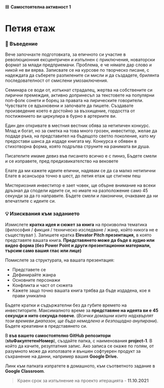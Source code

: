 🟦 **Самостоятелна активност 1**
# Петия етаж

### 🚀 Въведение

Вече започнахте подготовката, за епичното си участие в революционния ексцентричен и изпълнен с приключения, новаторски формат за млади предприемачи. Проблема, е че нямате дар слово и никой не ви вярва. Записвате се на курсове по творческо писане, с надеждата да съберете разпилените си мисли и да създадете, брилянта последователност от смислени умозаключения. 

Семинара се води от, изтъкнат страдалец, жертва на собствените си лирични премеждия, активно допринесъл за текстовете на популярни поп-фолк сонети и борец за правата на лирическите говорители. Чувствате се вдъхновени и започвате да пишете. Създавате произведение което е достойно за възхищение, гордостта от постижението ви циркулира в бурно в артериите ви.

Един ден откривате в местния вестник обява за нетипичен конкурс. Млад и богат, но за сметка на това много грозен, инвеститор, желае да подаде ръка, на представител на бъдещото светло поколение, като му предостави шанса да издаде книгата му. Конкурса е обявен в стихотворна форма, която подръпва струните на ранимата ви душа.

Писателите имаме девиз
във писането всичко е с пиниз,
Бъдете смели и се изправете,
пред предизвикателство на вековете

Елате да ми кажете идеите епични,
надявам се да са малко нетипични
Елате в асансьора точно в шест,
до петия етаж ще стигнем пеш

Мистериозния инвеститор е зает човек, ще обърне внимание на всеки дръзнал да сподели идеите си, но имате на разположение само 45 секунди за да го направите. Бъдете смели и лаконични, очакваме да ни впечатлите с идеите си.

### 💡 Изисквания към заданието

Измислете **кратка идея и сюжет за книга** на произволна тематика (философия / фикция / техническо изследване / жанр, който никога не е съществувал ). Запишете кратка **Elevator Pitch презентация,**  в която представяте вашата книга. **Представянето може да бъде в аудио или видео форма (без Power Point и други презентационни материали, търсим само вашия глас или лице)**

Помислете за структурата, на вашата презентация:

- Представете се
- Дефинирайте жанра
- Основните персонажи
- Конфликта и част от сюжета
- Кажете защо точно вашата книга трябва да бъде издадена, кое я прави уникална

Бъдете кратки и съдържателни без да губите времето на инвеститорите. Максималното време за **представяне на идеята ви е 45 секунди и нито секунда повече**. (*Всички домашни които надхвърлят този времеви диапазон, ще бъда немедлено и безпощадно анулирани*).  Бъдете креативни в представянето си. 

В **във вашето самостоятелно GitHub репозитори** (**stuФакултетенНомер**), създайте папка, с наименования **project-1**. В който да качите, резултатния запис. Ако записа се окаже по голям, от разумното може да използвате и външен софтуерен продукт за съхранение на данни, например вашия **Google Drive.** 

Линк към папката изпратете в домашното, към съответното задание в **Google Classroom**.

> Краен срок за изпълнение на проекто итерацията - **11.10.2021**
